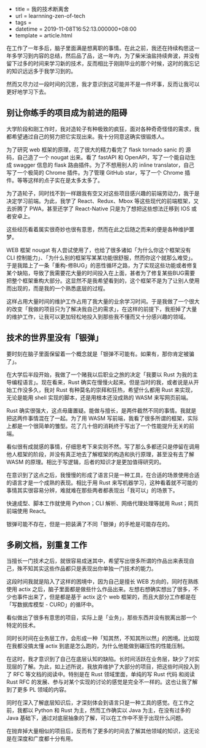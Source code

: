 - title = 我的技术断离舍
 - url = learnning-zen-of-tech
 - tags = 
 - datetime = 2019-11-08T16:52:13.000000+08:00
 - template = article.html

在工作了一年多后，脑子里面满是想离职的事情。在此之前，我还在持续构思这一年多学习到内容的总结，然后品了品，这一年内，为了柴米油盐持续奔波，并没有留下过多的时间来学习新的技术，反而相比于刚刚毕业的那个时候，这时的我忘记的知识远远多于我学习到的。

然而又尽力过一段时间的沉思，我才意识到这可能并不是一件坏事，反而让我可以更好地学习下去。

<!--more-->

## 别让你练手的项目成为前进的阻碍

大学阶段和刚工作时，我对造轮子有种极致的疯狂，面对各种奇奇怪怪的需求，我都希望通过自己的努力把它实现出来。我十分同意这确实很锻炼人。

为了研究 web 框架的原理，花了很大的精力看完了 flask tornado sanic 的 源码，自己造了一个 nougat 出来。看了 fastAPI 和 OpenAPI，写了一个能自动生成 swagger 信息的 flask 路由插件。为了不想用别人的 inline translator，自己写了一个极简的 Chrome 插件。为了管理 GitHub star，写了一个 Chrome 插件。等等这样的点子实在是太多太多了。

为了造轮子，同时找不到一样跟我有空又对这些项目感兴趣的前端劳动力，我于是决定学习前端。为此，我学了 React、Redux、Mbox 等这些现代的前端框架，又去折腾了 PWA，甚至还学了 React-Native 只是为了想把这些想法迁移到 IOS 或者安卓上。

这些经历看着属实很奇妙也很有意思，然而在此之后随之而来的便是各种维护噩梦。

WEB 框架 nougat 有人尝试使用了，也给了很多诸如「为什么你这个框架没有 CLI 控制能力」、「为什么别的框架写某某功能很舒服，然而你这个就那么难受」。于是我踏上了一条「重构-修BUG」的恶性循环之路，为了实现这些功能或者修复某个缺陷，导致了我需要花大量的时间投入在上面，甚者为了修复某些BUG需要把整个框架重构大部分。这显然不是我希望看到的，这个框架不是为了让别人使用而出现的，而是我的一个熟悉底层的过程。

这样占用大量时间的维护工作占用了我大量的业余学习时间。于是我做了一个很大的改变「我做的项目只为了解决我自己的需求」，在这样的前提下，我拒掉了大量的维护工作，让我可以更加轻松地投入到那些我不懂而又十分感兴趣的领域。

## 技术的世界里没有「银弹」

要时刻在脑子里面保留着一个概念就是「银弹不可能有。如果有，那你肯定被骗了」。

在大学后半段开始，我做了一个赌我以后职业之旅的决定「我要以 Rust 为我的主导编程语言」。现在看来，Rust 确实在慢慢火起来。但是当时的我，或者说是从开始工作没多久，我对 Rust 有种莫名的崇拜和狂热，希望什么都用 Rust 来实现，无论是能用 shell 实现的脚本，还是用根本还没成熟的 WASM 来写网页前端。

Rust 确实很强大，这点毋庸置疑。能做与擅长，是两件截然不同的事情。我就是把这两件事情混在了一起。为了用 WASM 写前端，我看了很多所谓的框架，实际上都是一个很简单的雏型。花了几十倍的消耗终于写出了一个性能提升无关的前端。

看似很有成就感的事情，仔细思考下来实则不然。写了那么多都还只是停留在调用他人框架的阶段，并没有真正地去了解框架的构造和执行原理，甚至没有去了解 WASM 的原理。相比于写逻辑，后者的知识才是更加值得研究的。

在意识到了这点之后，我慢慢的形成了语言只是一种工具，在合适的场景使用合适的语言才是一个成熟的表现。相比于用 Rust 来写机器学习，这种看着就不可能的事情其实很容易分辨，难就难在那些两者都表现出「我可以」的场景下。

快速成型、脚本工作就使用 Python；CLI 解析、网络代理处理等就用 Rust；网页前端使用 React。 

银弹可能不存在，但是一把装满了不同「银弹」的手枪是可能存在的。

## 多刷文档，别重复工作

当擅长一门技术之后，就很容易成迷其中，希望写出很多所谓的作品出来表现自己，殊不知其实这些作品都只是表现出你单独一门技术的能力。

这段时间我就是陷入了这样的困境中，因为自己是擅长 WEB 方向的，同时在熟练使用 actix 之后，脑子里面都是做些什么作品出来。左想右想确实想出了很多，不少也事件出来了，但是都是基于 actix 这个 web 框架的，而且大部分工作都是在「写数据库模型 - CURD」的循环中。

看似做出了很多有意思的项目，实际上是「业务」，那些东西并没有脱离出那一个特定的技术。

同时长时间在业务层工作，会形成一种「知其然，不知其所以然」的困境。比如现在我都没搞太懂 actix 到底是怎么跑的，为什么他能做到碾压性的性能压制。

在这时，我才意识到了自己在底层认知的缺陷。长时间活跃在业务层，缺少了对实现层的了解。为此，如上述所说，我放弃维护了大部分的项目，把这些时间投入到了 RFC 等文档的阅读中。特别是在 Rust 领域里面，单纯的写 Rust 代码 和阅读 Rust RFC 的发展、参与对某个实现的讨论的感觉是完全不一样的。这也让我了解到了更多 PL 领域的内容。

同时在深入了解底层知识后，才深刻体会到语言只是一种工具的感觉。在工作之前，我都以 Python 和 Rust 为主，然而工作确实以 Java 为主，在没有过多的 Java 基础下，通过对底层抽象的了解，可以在工作中不至于出现什么问题。

在抛弃掉大量相似的项目后，反而有了更多的时间去了解其他领域的知识，这无论是在深度和广度都十分有用。